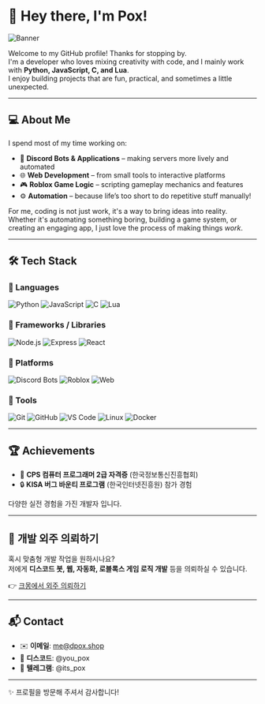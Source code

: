 # 👋 Hey there, I'm Pox!


![Banner](https://capsule-render.vercel.app/api?type=waving&color=gradient&height=200&section=header&text=POX%20GitHub&fontSize=50&animation=fadeIn&fontAlignY=35) 

Welcome to my GitHub profile! Thanks for stopping by.  
I'm a developer who loves mixing creativity with code, and I mainly work with **Python, JavaScript, C, and Lua**.  
I enjoy building projects that are fun, practical, and sometimes a little unexpected.

---

## 💻 About Me
I spend most of my time working on:
- 🤖 **Discord Bots & Applications** – making servers more lively and automated
- 🌐 **Web Development** – from small tools to interactive platforms
- 🎮 **Roblox Game Logic** – scripting gameplay mechanics and features
- ⚙️ **Automation** – because life’s too short to do repetitive stuff manually!

For me, coding is not just work, it's a way to bring ideas into reality. Whether it's automating something boring, building a game system, or creating an engaging app, I just love the process of making things *work*.

---

## 🛠️ Tech Stack  

### 🔹 Languages  
![Python](https://img.shields.io/badge/Python-3776AB?style=for-the-badge&logo=python&logoColor=white) ![JavaScript](https://img.shields.io/badge/JavaScript-F7DF1E?style=for-the-badge&logo=javascript&logoColor=black) ![C](https://img.shields.io/badge/C-00599C?style=for-the-badge&logo=c&logoColor=white) ![Lua](https://img.shields.io/badge/Lua-2C2D72?style=for-the-badge&logo=lua&logoColor=white)  

### 🔹 Frameworks / Libraries  
![Node.js](https://img.shields.io/badge/Node.js-339933?style=for-the-badge&logo=nodedotjs&logoColor=white) ![Express](https://img.shields.io/badge/Express-000000?style=for-the-badge&logo=express&logoColor=white) ![React](https://img.shields.io/badge/React-61DAFB?style=for-the-badge&logo=react&logoColor=black)  

### 🔹 Platforms  
![Discord Bots](https://img.shields.io/badge/Discord%20Bots-5865F2?style=for-the-badge&logo=discord&logoColor=white) ![Roblox](https://img.shields.io/badge/Roblox-000000?style=for-the-badge&logo=roblox&logoColor=white) ![Web](https://img.shields.io/badge/Web%20Dev-4285F4?style=for-the-badge&logo=google-chrome&logoColor=white)  

### 🔹 Tools  
![Git](https://img.shields.io/badge/Git-F05032?style=for-the-badge&logo=git&logoColor=white) ![GitHub](https://img.shields.io/badge/GitHub-181717?style=for-the-badge&logo=github&logoColor=white) ![VS Code](https://img.shields.io/badge/VS%20Code-0078d7?style=for-the-badge&logo=visual-studio-code&logoColor=white) ![Linux](https://img.shields.io/badge/Linux-FCC624?style=for-the-badge&logo=linux&logoColor=black) ![Docker](https://img.shields.io/badge/Docker-2496ED?style=for-the-badge&logo=docker&logoColor=white)  


---

## 🏆 Achievements  
- 📜 **CPS 컴퓨터 프로그래머 2급 자격증** (한국정보통신진흥협회)  
- 🔒 **KISA 버그 바운티 프로그램** (한국인터넷진흥원) 참가 경험  

다양한 실전 경험을 가진 개발자 입니다.


---

## 💼 개발 외주 의뢰하기  
혹시 맞춤형 개발 작업을 원하시나요?  
저에게 **디스코드 봇, 웹, 자동화, 로블록스 게임 로직 개발** 등을 의뢰하실 수 있습니다.  

👉 [크몽에서 외주 의뢰하기](https://kmong.com/@%EB%B8%94%EB%9F%AC%EC%8A%A4)  

---

## 📬 Contact  
- ✉️ **이메일**: me@dpox.shop  
- 💬 **디스코드**: @you_pox  
- 📡 **텔레그램**: @its_pox  


---

✨ 프로필을 방문해 주셔서 감사합니다!  
